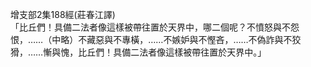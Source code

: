 增支部2集188經(莊春江譯)  
「比丘們！具備二法者像這樣被帶往置於天界中，哪二個呢？不憤怒與不怨恨，……（中略）不藏惡與不專橫，……不嫉妒與不慳吝，……不偽詐與不狡猾，……慚與愧，比丘們！具備二法者像這樣被帶往置於天界中。」  
  
  

